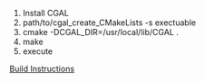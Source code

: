 1. Install CGAL
2. path/to/cgal_create_CMakeLists -s exectuable
3. cmake -DCGAL_DIR=/usr/local/lib/CGAL .
4. make
5. execute

[Build Instructions](https://doc.cgal.org/latest/Manual/installation.html#secinstalling)
